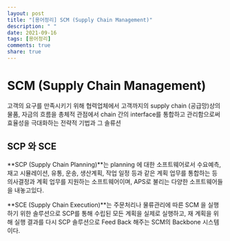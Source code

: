 ```yaml
---
layout: post
title: "[용어정리] SCM (Supply Chain Management)"
description: " "
date: 2021-09-16
tags: [용어정리]
comments: true
share: true
---
```



# SCM (Supply Chain Management)

고객의 요구를 만족시키기 위해 협력업체에서 고객까지의 supply chain (공급망)상의 물품, 자금의 흐름을 총체적 관점에서 chain 간의 interface를 통합하고 관리함으로써 효율성을 극대화하는 전략적 기법과 그 솔류션

## SCP 와 SCE

**SCP (Supply Chain Planning)**는 planning 에 대한 소프트웨어로서 수요예측, 재고 시뮬레이션, 유통, 운송, 생산계획, 작업 일정 등과 같은 계획 업무를 통합하는 등 의사결정과 계획 업무를 지원하는 소프트웨어이며, APS로 불리는 다양한 소프트웨어들을 내놓고있다.

**SCE (Supply Chain Execution)**는 주문처리나 물류관리에 따른 SCM 을 실행하기 위한 솔루션으로 SCP를 통해 수립된 모든 계획을 실제로 실행하고, 재 계획을 위해 실행 결과를 다시 SCP 솔루션으로 Feed Back 해주는 SCM의 Backbone 시스템이다.